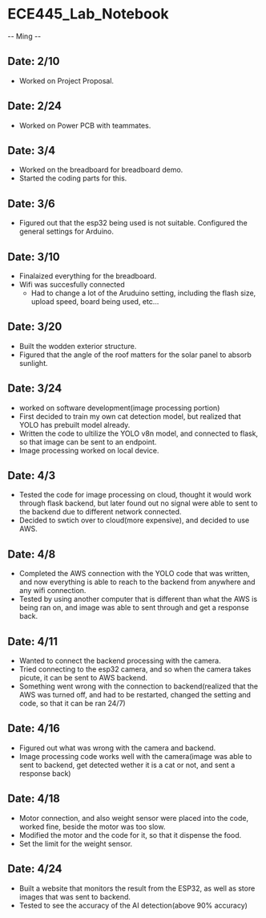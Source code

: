 # ECE445_Lab_Notebook
-- Ming -- 


Date: 2/10
-- 

- Worked on Project Proposal.

Date: 2/24
-- 
- Worked on Power PCB with teammates. 


Date: 3/4
-- 
- Worked on the breadboard for breadboard demo.
- Started the coding parts for this.


Date: 3/6
-- 
- Figured out that the esp32 being used is not suitable.
 Configured the general settings for Arduino.


Date: 3/10
-- 
- Finalaized everything for the breadboard. 
- Wifi was succesfully connected
    - Had to change a lot of the Aruduino setting, including the flash size, upload speed, board being used, etc...


Date: 3/20
-- 
- Built the wodden exterior structure. 
- Figured that the angle of the roof matters for the solar panel to absorb sunlight. 


Date: 3/24
-- 
- worked on software development(image processing portion)
- First decided to train my own cat detection model, but realized that YOLO has prebuilt model already.
- Written the code to ultilize the YOLO v8n model, and connected to flask, so that image can be sent to an endpoint.
- Image processing worked on local device.



Date: 4/3
-- 
- Tested the code for image processing on cloud, thought it would work through flask backend, but later found out no signal were able to sent to the backend due to different network connected.
- Decided to swtich over to cloud(more expensive), and decided to use AWS. 

Date: 4/8
-- 
- Completed the AWS connection with the YOLO code that was written, and now everything is able to reach to the backend from anywhere and any wifi connection. 
- Tested by using another computer that is different than what the AWS is being ran on, and image was able to sent through and get a response back. 


Date: 4/11
-- 
- Wanted to connect the backend processing with the camera.
- Tried connecting to the esp32 camera, and so when the camera takes picute, it can be sent to AWS backend. 
- Something went wrong with the connection to backend(realized that the AWS was turned off, and had to be restarted, changed the setting and code, so that it can be ran 24/7)


Date: 4/16
-- 
- Figured out what was wrong with the camera and backend.
- Image processing code works well with the camera(image was able to sent to backend, get detected wether it is a cat or not, and sent a response back)


Date: 4/18
--
- Motor connection, and also weight sensor were placed into the code, worked fine, beside the motor was too slow. 
- Modified the motor and the code for it, so that it dispense the food.
- Set the limit for the weight sensor. 


Date: 4/24
-- 
- Built a website that monitors the result from the ESP32, as well as store images that was sent to backend. 
- Tested to see the accuracy of the AI detection(above 90% accuracy)













